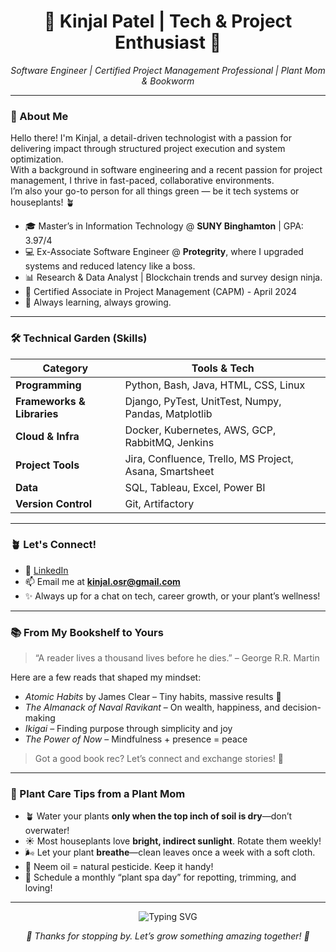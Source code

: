 <h1 align="center">🌿 Kinjal Patel | Tech & Project Enthusiast 🌿</h1>

<p align="center">
  <em>Software Engineer | Certified Project Management Professional | Plant Mom & Bookworm</em>
</p>

---

### 🌱 About Me

Hello there! I'm Kinjal, a detail-driven technologist with a passion for delivering impact through structured project execution and system optimization.  
With a background in software engineering and a recent passion for project management, I thrive in fast-paced, collaborative environments.  
I’m also your go-to person for all things green — be it tech systems or houseplants! 🪴

- 🎓 Master’s in Information Technology @ **SUNY Binghamton** | GPA: 3.97/4
- 💻 Ex-Associate Software Engineer @ **Protegrity**, where I upgraded systems and reduced latency like a boss.
- 📊 Research & Data Analyst | Blockchain trends and survey design ninja.
- 🎯 Certified Associate in Project Management (CAPM) - April 2024
- 🌿 Always learning, always growing.

---

### 🛠️ Technical Garden (Skills)

| Category | Tools & Tech |
|---------|---------------|
| **Programming** | Python, Bash, Java, HTML, CSS, Linux |
| **Frameworks & Libraries** | Django, PyTest, UnitTest, Numpy, Pandas, Matplotlib |
| **Cloud & Infra** | Docker, Kubernetes, AWS, GCP, RabbitMQ, Jenkins |
| **Project Tools** | Jira, Confluence, Trello, MS Project, Asana, Smartsheet |
| **Data** | SQL, Tableau, Excel, Power BI |
| **Version Control** | Git, Artifactory |

---

### 🪴 Let's Connect!

- 🔗 [LinkedIn](https://www.linkedin.com/in/pkinjal/)
- 📫 Email me at **kinjal.osr@gmail.com**
- ✨ Always up for a chat on tech, career growth, or your plant’s wellness!

---

### 📚 From My Bookshelf to Yours

> “A reader lives a thousand lives before he dies.” – George R.R. Martin

Here are a few reads that shaped my mindset:
- *Atomic Habits* by James Clear – Tiny habits, massive results 🌱  
- *The Almanack of Naval Ravikant* – On wealth, happiness, and decision-making  
- *Ikigai* – Finding purpose through simplicity and joy  
- *The Power of Now* – Mindfulness + presence = peace  

> Got a good book rec? Let’s connect and exchange stories! 💌

---

### 🌻 Plant Care Tips from a Plant Mom

- 🪴 Water your plants **only when the top inch of soil is dry**—don’t overwater!
- ☀️ Most houseplants love **bright, indirect sunlight**. Rotate them weekly!
- 🌬️ Let your plant **breathe**—clean leaves once a week with a soft cloth.
- 🐛 Neem oil = natural pesticide. Keep it handy!
- 📅 Schedule a monthly “plant spa day” for repotting, trimming, and loving!

---

<p align="center">
  <img src="https://readme-typing-svg.demolab.com/?lines=Let's+grow+together!;Building+projects+%F0%9F%92%BC+%2B+planting+joy+%F0%9F%8D%80&center=true&width=500&height=45" alt="Typing SVG" />
</p>

<p align="center">
  <em>🌿 Thanks for stopping by. Let’s grow something amazing together! 🌿</em>
</p>
